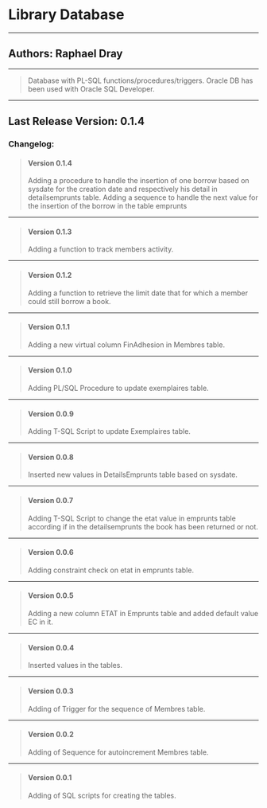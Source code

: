 # Library Database 
---
## Authors: Raphael Dray
---
> Database with PL-SQL functions/procedures/triggers.
> Oracle DB has been used with Oracle SQL Developer.
---
## Last Release Version: 0.1.4
### Changelog:
> #### Version 0.1.4
> Adding a procedure to handle the insertion of one borrow based on sysdate for the creation date and respectively his detail in detailsemprunts table.
> Adding a sequence to handle the next value for the insertion of the borrow in the table emprunts
---
> #### Version 0.1.3
> Adding a function to track members activity.
---
> #### Version 0.1.2
> Adding a function to retrieve the limit date that for which a member could still borrow a book.
---
> #### Version 0.1.1
> Adding a new virtual column FinAdhesion in Membres table.
---
> #### Version 0.1.0
> Adding PL/SQL Procedure to update exemplaires table.
---
> #### Version 0.0.9
> Adding T-SQL Script to update Exemplaires table.
---
> #### Version 0.0.8
> Inserted new values in DetailsEmprunts table based on sysdate.
---
> #### Version 0.0.7
> Adding T-SQL Script to change the etat value in emprunts table according if in the detailsemprunts the book has been returned or not.
---
> #### Version 0.0.6
> Adding constraint check on etat in emprunts table.
---
> #### Version 0.0.5
> Adding a new column ETAT in Emprunts table and added default value EC in it.
---
> #### Version 0.0.4
> Inserted values in the tables.
---
> #### Version 0.0.3
> Adding of Trigger for the sequence of Membres table.
---
> #### Version 0.0.2
> Adding of Sequence for autoincrement Membres table.
---
> #### Version 0.0.1
> Adding of SQL scripts for creating the tables.